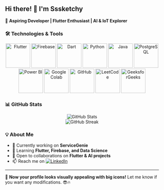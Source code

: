 ## Hi there! 👋 I'm Sssketchy  

🚀 **Aspiring Developer | Flutter Enthusiast | AI & IoT Explorer**  

### 🛠️ Technologies & Tools  
<p align="center">
  <img src="https://cdn.jsdelivr.net/gh/devicons/devicon/icons/flutter/flutter-original.svg" alt="Flutter" width="80" height="80"/>
  <img src="https://cdn.jsdelivr.net/gh/devicons/devicon/icons/firebase/firebase-plain.svg" alt="Firebase" width="80" height="80"/>
  <img src="https://cdn.jsdelivr.net/gh/devicons/devicon/icons/dart/dart-original.svg" alt="Dart" width="80" height="80"/>
  <img src="https://cdn.jsdelivr.net/gh/devicons/devicon/icons/python/python-original.svg" alt="Python" width="80" height="80"/>
  <img src="https://cdn.jsdelivr.net/gh/devicons/devicon/icons/java/java-original.svg" alt="Java" width="80" height="80"/>
  <img src="https://cdn.jsdelivr.net/gh/devicons/devicon/icons/postgresql/postgresql-original.svg" alt="PostgreSQL" width="80" height="80"/>
  <img src="https://upload.wikimedia.org/wikipedia/commons/c/cf/New_Power_BI_Logo.svg" alt="Power BI" width="80" height="80"/>
  <img src="https://upload.wikimedia.org/wikipedia/commons/d/d0/Google_Colaboratory_SVG_Logo.svg" alt="Google Colab" width="80" height="80"/>
  <img src="https://cdn.jsdelivr.net/gh/devicons/devicon/icons/github/github-original.svg" alt="GitHub" width="80" height="80"/>
  <img src="https://upload.wikimedia.org/wikipedia/commons/a/ab/LeetCode_logo_black.png" alt="LeetCode" width="80" height="80"/>
  <img src="https://upload.wikimedia.org/wikipedia/commons/4/43/GeeksforGeeks.svg" alt="GeeksforGeeks" width="80" height="80"/>
</p>  

### 📊 GitHub Stats  
<p align="center">
  <img src="https://github-readme-stats.vercel.app/api?username=Sssketchy&show_icons=true&theme=radical" alt="GitHub Stats"/>
  <br>
  <img src="https://github-readme-streak-stats.herokuapp.com/?user=Sssketchy&theme=radical" alt="GitHub Streak"/>
</p>  


### 💡 About Me  
- 🔭 Currently working on **ServiceGenie**  
- 🌱 Learning **Flutter, Firebase, and Data Science**  
- 🤝 Open to collaborations on **Flutter & AI projects**  
- 📫 Reach me on [![LinkedIn](https://img.shields.io/badge/LinkedIn-blue?style=flat&logo=linkedin)](https://www.linkedin.com/in/yashwanth-vignesh-k-264033344/)  

---

🚀 **Now your profile looks visually appealing with big icons!** Let me know if you want any modifications. 😎🔥  
